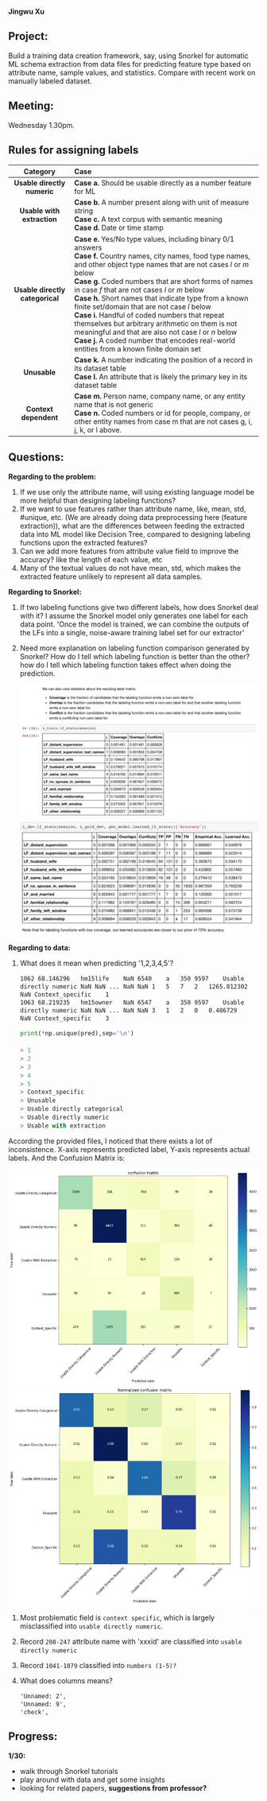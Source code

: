 **Jingwu Xu** 

## Project:

Build a training data creation framework, say, using Snorkel for automatic ML schema extraction from data files for predicting feature type based on attribute name, sample values, and statistics. Compare with recent work on manually labeled dataset.

## Meeting:

Wednesday 1.30pm.

## Rules for assigning labels

|            Category             | Case                                                         |
| :-----------------------------: | :----------------------------------------------------------- |
|   **Usable directly numeric**   | **Case a.** Should be usable directly as a number feature for ML |
|   **Usable with extraction**    | **Case b.** A number present along with unit of measure string<br/>**Case c.** A text corpus with semantic meaning <br/>**Case d.** Date or time stamp |
| **Usable directly categorical** | **Case e.** Yes/No type values, including binary 0/1 answers <br/>**Case f.** Country names, city names, food type names, and other object type names that are not cases *l* or *m* below <br/>**Case g.** Coded numbers that are short forms of names in case *f* that are not cases *l* or *m* below <br/>**Case h.** Short names that indicate type from a known finite set/domain that are not case *l* below <br/>**Case i.** Handful of coded numbers that repeat themselves but arbitrary arithmetic on them is not meaningful and that are also not case *l* or *n* below <br/>**Case j.** A coded number that encodes real-world entities from a known finite domain set |
|          **Unusable**           | **Case k.** A number indicating the position of a record in its dataset table <br/>**Case** **l.** An attribute that is likely the primary key in its dataset table |
|      **Context dependent**      | **Case m.** Person name, company name, or any entity name that is not generic <br/>**Case** **n.** Coded numbers or id for people, company, or other entity names from case m that are not cases g, i, j, k, or l above. |



## Questions:

**Regarding to the problem:**

1. If we use only the attribute name, will using existing language model be more helpful than designing labeling functions?
2. If we want to use features rather than attribute name, like, mean, std, #unique, etc. (We are already doing data preprocessing here (feature extraction)), what are the differences between feeding the extracted data into ML model like Decision Tree, compared to designing labeling functions upon the extracted features?
3. Can we add more features from attribute value field to improve the accuracy? like the length of each value, etc
4. Many of the textual values do not have mean, std, which makes the extracted feature unlikely to represent all data samples.



**Regarding to Snorkel:**

1. If two labeling functions give two different labels, how does Snorkel deal with it? I assume the Snorkel model only generates one label for each data point. 'Once the model is trained, we can combine the outputs of the LFs into a single, noise-aware training label set for our extractor'

2. Need more explanation on labeling function comparison generated by Snorkel? How do I tell which labeling function is better than the other? how do I tell which labeling function takes effect when doing the prediction.

   <img src='./imgs/lf_stats.png'>

   <img src='./imgs/snorkel_ex.png'>

**Regarding to data:**

1. What does it mean when predicting '1,2,3,4,5'?

   ```
   1062	68.146296	hm15life	NaN	6540	a	350	9597	Usable directly numeric	NaN	NaN	...	NaN	NaN	1	5	7	2	1265.812302	NaN	Context_specific	1
   1063	68.219235	hm15owner	NaN	6547	a	350	9597	Usable directly numeric	NaN	NaN	...	NaN	NaN	3	1	2	0	0.486729	NaN	Context_specific	3
   ```

   ```python
   print(*np.unique(pred),sep='\n')
       
   > 1
   > 2
   > 3
   > 4
   > 5
   > Context_specific
   > Unusable
   > Usable directly categorical
   > Usable directly numeric
   > Usable with extraction
   ```

   

According the provided files, I noticed that there exists a lot of inconsistence. X-axis represents predicted label, Y-axis represents actual labels. And the Confusion Matrix is:

<img src='./imgs/cm_plot.png'><img src='./imgs/cmn_plot.png'>

1. Most problematic field is `context specific`, which is largely misclassified into `usable directly numeric`.

2. Record `208-247` attribute name with 'xxxid' are classified into `usable directly numeric`

3. Record `1041-1079` classified into `numbers (1-5)?`

4. What does columns means?

   ```
   'Unnamed: 2',
   'Unnamed: 9',
   'check',
   ```

## Progress:

**1/30:**

+ walk through Snorkel tutorials
+ play around with data and get some insights
+ looking for related papers, **suggestions from professor?**